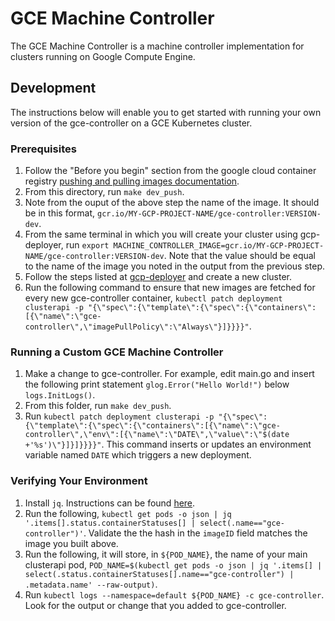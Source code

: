# GCE Machine Controller

The GCE Machine Controller is a machine controller implementation for clusters running on Google Compute Engine.

## Development
The instructions below will enable you to get started with running your own version of the gce-controller on a GCE Kubernetes cluster.

### Prerequisites

1. Follow the "Before you begin" section from the google cloud container registry [pushing and pulling images documentation](https://cloud.google.com/container-registry/docs/pushing-and-pulling).
1. From this directory, run `make dev_push`.
1. Note from the ouput of the above step the name of the image. It should be in this format, `gcr.io/MY-GCP-PROJECT-NAME/gce-controller:VERSION-dev`.
1. From the same terminal in which you will create your cluster using gcp-deployer, run `export MACHINE_CONTROLLER_IMAGE=gcr.io/MY-GCP-PROJECT-NAME/gce-controller:VERSION-dev`. Note that the value should be equal to the name of the image you noted in the output from the previous step.
1. Follow the steps listed at [gcp-deployer](../../../../gcp-deployer/) and create a new cluster.
1. Run the following command to ensure that new images are fetched for every new gce-controller container, `kubectl patch deployment clusterapi -p "{\"spec\":{\"template\":{\"spec\":{\"containers\":[{\"name\":\"gce-controller\",\"imagePullPolicy\":\"Always\"}]}}}}"`.

### Running a Custom GCE Machine Controller

1. Make a change to gce-controller. For example, edit main.go and insert the following print statement `glog.Error("Hello World!")` below `logs.InitLogs()`.
1. From this folder, run `make dev_push`.
1. Run `kubectl patch deployment clusterapi -p "{\"spec\":{\"template\":{\"spec\":{\"containers\":[{\"name\":\"gce-controller\",\"env\":[{\"name\":\"DATE\",\"value\":\"$(date +'%s')\"}]}]}}}}"`. This command inserts or updates an environment variable named `DATE` which triggers a new deployment.

### Verifying Your Environment

1. Install `jq`. Instructions can be found [here](https://stedolan.github.io/jq/download/). 
1. Run the following, `kubectl get pods -o json | jq '.items[].status.containerStatuses[] | select(.name=="gce-controller")'`. Validate the the hash in the `imageID` field matches the image you built above. 
1. Run the following, it will store, in `${POD_NAME}`, the name of your main clusterapi pod, `POD_NAME=$(kubectl get pods -o json | jq '.items[] | select(.status.containerStatuses[].name=="gce-controller") | .metadata.name' --raw-output)`.
1. Run `kubectl logs --namespace=default ${POD_NAME} -c gce-controller`. Look for the output or change that you added to gce-controller.